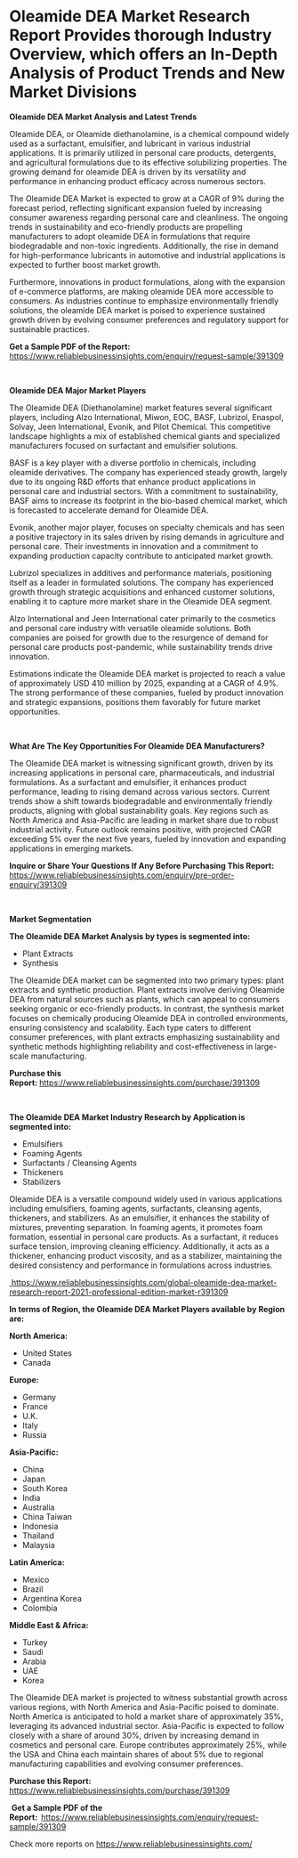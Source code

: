 <p><h1>Oleamide DEA Market Research Report Provides thorough Industry Overview, which offers an In-Depth Analysis of Product Trends and New Market Divisions</h1></p><p><strong>Oleamide DEA Market Analysis and Latest Trends</strong></p>
<p><p>Oleamide DEA, or Oleamide diethanolamine, is a chemical compound widely used as a surfactant, emulsifier, and lubricant in various industrial applications. It is primarily utilized in personal care products, detergents, and agricultural formulations due to its effective solubilizing properties. The growing demand for oleamide DEA is driven by its versatility and performance in enhancing product efficacy across numerous sectors.</p><p>The Oleamide DEA Market is expected to grow at a CAGR of 9% during the forecast period, reflecting significant expansion fueled by increasing consumer awareness regarding personal care and cleanliness. The ongoing trends in sustainability and eco-friendly products are propelling manufacturers to adopt oleamide DEA in formulations that require biodegradable and non-toxic ingredients. Additionally, the rise in demand for high-performance lubricants in automotive and industrial applications is expected to further boost market growth. </p><p>Furthermore, innovations in product formulations, along with the expansion of e-commerce platforms, are making oleamide DEA more accessible to consumers. As industries continue to emphasize environmentally friendly solutions, the oleamide DEA market is poised to experience sustained growth driven by evolving consumer preferences and regulatory support for sustainable practices.</p></p>
<p><strong>Get a Sample PDF of the Report:&nbsp;</strong> <a href="https://www.reliablebusinessinsights.com/enquiry/request-sample/391309?utm_campaign=116&utm_medium=2&utm_source=Github&utm_content=ia&utm_term=16012025&utm_id=oleamide-dea">https://www.reliablebusinessinsights.com/enquiry/request-sample/391309</a></p>
<p>&nbsp;</p>
<p><strong>Oleamide DEA Major Market Players</strong></p>
<p><p>The Oleamide DEA (Diethanolamine) market features several significant players, including Alzo International, Miwon, EOC, BASF, Lubrizol, Enaspol, Solvay, Jeen International, Evonik, and Pilot Chemical. This competitive landscape highlights a mix of established chemical giants and specialized manufacturers focused on surfactant and emulsifier solutions.</p><p>BASF is a key player with a diverse portfolio in chemicals, including oleamide derivatives. The company has experienced steady growth, largely due to its ongoing R&D efforts that enhance product applications in personal care and industrial sectors. With a commitment to sustainability, BASF aims to increase its footprint in the bio-based chemical market, which is forecasted to accelerate demand for Oleamide DEA.</p><p>Evonik, another major player, focuses on specialty chemicals and has seen a positive trajectory in its sales driven by rising demands in agriculture and personal care. Their investments in innovation and a commitment to expanding production capacity contribute to anticipated market growth.</p><p>Lubrizol specializes in additives and performance materials, positioning itself as a leader in formulated solutions. The company has experienced growth through strategic acquisitions and enhanced customer solutions, enabling it to capture more market share in the Oleamide DEA segment.</p><p>Alzo International and Jeen International cater primarily to the cosmetics and personal care industry with versatile oleamide solutions. Both companies are poised for growth due to the resurgence of demand for personal care products post-pandemic, while sustainability trends drive innovation.</p><p>Estimations indicate the Oleamide DEA market is projected to reach a value of approximately USD 410 million by 2025, expanding at a CAGR of 4.9%. The strong performance of these companies, fueled by product innovation and strategic expansions, positions them favorably for future market opportunities.</p></p>
<p>&nbsp;</p>
<p><strong>What Are The Key Opportunities For Oleamide DEA Manufacturers?</strong></p>
<p><p>The Oleamide DEA market is witnessing significant growth, driven by its increasing applications in personal care, pharmaceuticals, and industrial formulations. As a surfactant and emulsifier, it enhances product performance, leading to rising demand across various sectors. Current trends show a shift towards biodegradable and environmentally friendly products, aligning with global sustainability goals. Key regions such as North America and Asia-Pacific are leading in market share due to robust industrial activity. Future outlook remains positive, with projected CAGR exceeding 5% over the next five years, fueled by innovation and expanding applications in emerging markets.</p></p>
<p><strong>Inquire or Share Your Questions If Any Before Purchasing This Report:</strong> <a href="https://www.reliablebusinessinsights.com/enquiry/pre-order-enquiry/391309?utm_campaign=116&utm_medium=2&utm_source=Github&utm_content=ia&utm_term=16012025&utm_id=oleamide-dea">https://www.reliablebusinessinsights.com/enquiry/pre-order-enquiry/391309</a></p>
<p>&nbsp;</p>
<p><strong>Market Segmentation</strong></p>
<p><strong>The Oleamide DEA Market Analysis by types is segmented into:</strong></p>
<p><ul><li>Plant Extracts</li><li>Synthesis</li></ul></p>
<p><p>The Oleamide DEA market can be segmented into two primary types: plant extracts and synthetic production. Plant extracts involve deriving Oleamide DEA from natural sources such as plants, which can appeal to consumers seeking organic or eco-friendly products. In contrast, the synthesis market focuses on chemically producing Oleamide DEA in controlled environments, ensuring consistency and scalability. Each type caters to different consumer preferences, with plant extracts emphasizing sustainability and synthetic methods highlighting reliability and cost-effectiveness in large-scale manufacturing.</p></p>
<p><strong>Purchase this Report:&nbsp;</strong><a href="https://www.reliablebusinessinsights.com/purchase/391309?utm_campaign=116&utm_medium=2&utm_source=Github&utm_content=ia&utm_term=16012025&utm_id=oleamide-dea">https://www.reliablebusinessinsights.com/purchase/391309</a></p>
<p>&nbsp;</p>
<p><strong>The Oleamide DEA Market Industry Research by Application is segmented into:</strong></p>
<p><ul><li>Emulsifiers</li><li>Foaming Agents</li><li>Surfactants / Cleansing Agents</li><li>Thickeners</li><li>Stabilizers</li></ul></p>
<p><p>Oleamide DEA is a versatile compound widely used in various applications including emulsifiers, foaming agents, surfactants, cleansing agents, thickeners, and stabilizers. As an emulsifier, it enhances the stability of mixtures, preventing separation. In foaming agents, it promotes foam formation, essential in personal care products. As a surfactant, it reduces surface tension, improving cleaning efficiency. Additionally, it acts as a thickener, enhancing product viscosity, and as a stabilizer, maintaining the desired consistency and performance in formulations across industries.</p></p>
<p><a href="https://www.reliablebusinessinsights.com/global-oleamide-dea-market-research-report-2021-professional-edition-market-r391309?utm_campaign=116&utm_medium=2&utm_source=Github&utm_content=ia&utm_term=16012025&utm_id=oleamide-dea">&nbsp;https://www.reliablebusinessinsights.com/global-oleamide-dea-market-research-report-2021-professional-edition-market-r391309</a></p>
<p><strong>In terms of Region, the Oleamide DEA Market Players available by Region are:</strong></p>
<p>
    <p> <strong> North America: </strong>
        <ul>
            <li>United States</li>
            <li>Canada</li>
        </ul>
        </p> 
    <p> <strong> Europe: </strong>
        <ul>
            <li>Germany</li>
            <li>France</li>
            <li>U.K.</li>
            <li>Italy</li>
            <li>Russia</li>
        </ul>
        </p> 
    <p> <strong> Asia-Pacific: </strong>
        <ul>
            <li>China</li>
            <li>Japan</li>
            <li>South Korea</li>
            <li>India</li>
            <li>Australia</li>
            <li>China Taiwan</li>
            <li>Indonesia</li>
            <li>Thailand</li>
            <li>Malaysia</li>
        </ul>
        </p> 
    <p> <strong> Latin America: </strong>
        <ul>
            <li>Mexico</li>
            <li>Brazil</li>
            <li>Argentina Korea</li>
            <li>Colombia</li>
        </ul>
        </p> 
    <p> <strong> Middle East & Africa: </strong>
        <ul>
            <li>Turkey</li>
            <li>Saudi</li>
            <li>Arabia</li>
            <li>UAE</li>
            <li>Korea</li>
        </ul>
    </p>
    </p>
<p><p>The Oleamide DEA market is projected to witness substantial growth across various regions, with North America and Asia-Pacific poised to dominate. North America is anticipated to hold a market share of approximately 35%, leveraging its advanced industrial sector. Asia-Pacific is expected to follow closely with a share of around 30%, driven by increasing demand in cosmetics and personal care. Europe contributes approximately 25%, while the USA and China each maintain shares of about 5% due to regional manufacturing capabilities and evolving consumer preferences.</p></p>
<p><strong>Purchase this Report: </strong><a href="https://www.reliablebusinessinsights.com/purchase/391309?utm_campaign=116&utm_medium=2&utm_source=Github&utm_content=ia&utm_term=16012025&utm_id=oleamide-dea">https://www.reliablebusinessinsights.com/purchase/391309</a></p>
<p>&nbsp;<strong>Get a Sample PDF of the Report:&nbsp;&nbsp;</strong><a href="https://www.reliablebusinessinsights.com/enquiry/request-sample/391309?utm_campaign=116&utm_medium=2&utm_source=Github&utm_content=ia&utm_term=16012025&utm_id=oleamide-dea">https://www.reliablebusinessinsights.com/enquiry/request-sample/391309</a></p>
<p><strong></strong></p>
<p>Check more reports on <a href="https://www.reliablebusinessinsights.com/?utm_campaign=116&utm_medium=2&utm_source=Github&utm_content=ia&utm_term=16012025&utm_id=oleamide-dea">https://www.reliablebusinessinsights.com/</a></p>